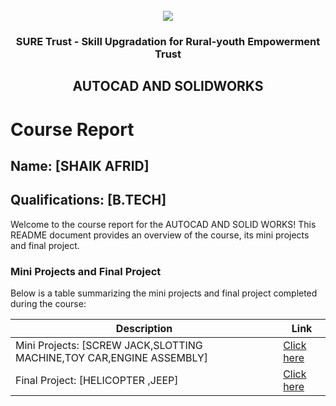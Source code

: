 <!-- PROJECT LOGO -->
<br />

<div align="center">
   <img src='https://user-images.githubusercontent.com/73131499/166115643-d3187f47-d38f-41b2-ae42-5ecbbc60de14.png' />


<h3 align="center">SURE Trust - Skill Upgradation for Rural-youth Empowerment Trust</h3>
  <h2> AUTOCAD AND SOLIDWORKS </h2>
</div>

# Course Report

## Name: [SHAIK AFRID]

## Qualifications: [B.TECH]

Welcome to the course report for the AUTOCAD AND SOLID WORKS! This README document provides an overview of the course, its mini projects and final project.

### Mini Projects and Final Project

Below is a table summarizing the mini projects and final project completed during the course:

| Description                               | Link                                    |
|-------------------------------------------|-----------------------------------------|
| Mini Projects: [SCREW JACK,SLOTTING MACHINE,TOY CAR,ENGINE ASSEMBLY]     | [Click here](https://github.com/sure-trust/G7_Autocad/tree/main/Mini%20Projects/SHAIK%20AFRID)                         |
| Final Project: [HELICOPTER ,JEEP]     | [Click here](https://github.com/sure-trust/G7_Autocad/tree/main/Final%20Project/SHAIK%20AFRID)                       |
